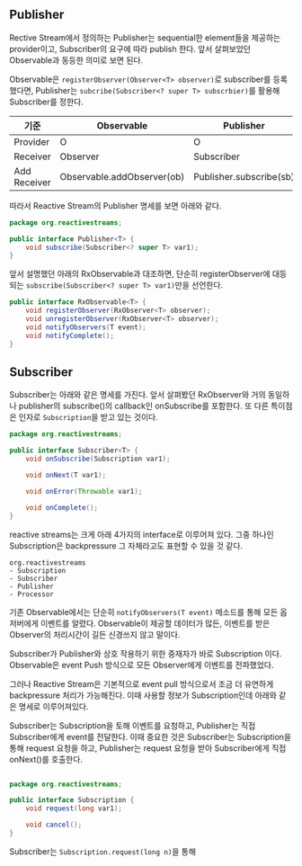 ## Publisher 

Rective Stream에서 정의하는 Publisher는 sequential한 element들을 제공하는 provider이고, Subscriber의 요구에 따라 publish 한다.
앞서 살펴보았던 Observable과 동등한 의미로 보면 된다.

Observable은 `registerObserver(Observer<T> observer)`로 subscriber를 등록했다면, Publisher는 `subcribe(Subscriber<? super T> subscrbier)`를 활용해
Subscriber를 정한다.

 기준 | Observable | Publisher
---------- | --------- | ---------
Provider | O  | O
Receiver | Observer | Subscriber
Add Receiver | Observable.addObserver(ob) | Publisher.subscribe(sb) 

따라서 Reactive Stream의 Publisher 명세를 보면 아래와 같다.

```java
package org.reactivestreams;

public interface Publisher<T> {
    void subscribe(Subscriber<? super T> var1);
}
``` 

앞서 설명했던 아래의 RxObservable과 대조하면, 단순히 registerObserver에 대등되는 `subscribe(Subscriber<? super T> var1)`만을 선언한다. 

```java
public interface RxObservable<T> {
    void registerObserver(RxObserver<T> observer);
    void unregisterObserver(RxObserver<T> observer);
    void notifyObservers(T event);
    void notifyComplete();
}
```

## Subscriber

Subscriber는 아래와 같은 명세를 가진다. 앞서 살펴봤던 RxObserver와 거의 동일하나 publisher의 subscribe()의 callback인 onSubscribe를 포함한다.
또 다른 특이점은 인자로 `Subscription`을 받고 있는 것이다. 

```java
package org.reactivestreams;

public interface Subscriber<T> {
    void onSubscribe(Subscription var1);

    void onNext(T var1);

    void onError(Throwable var1);

    void onComplete();
}
```

reactive streams는 크게 아래 4가지의 interface로 이루어져 있다. 그중 하나인 Subscription은 backpressure 그 자체라고도 표현할 수 있을 것 같다. 

```
org.reactivestreams
- Subscription
- Subscriber
- Publisher
- Processor
```

기존 Observable에서는 단순히 `notifyObservers(T event)` 메소드를 통해 모든 옵저버에게 이벤트를 알렸다. 
Observable이 제공할 데이터가 많든, 이벤트를 받은 Observer의 처리시간이 길든 신경쓰지 않고 말이다.

Subscriber가 Publisher와 상호 작용하기 위한 중재자가 바로 Subscription 이다. 
Observable은 event Push 방식으로 모든 Observer에게 이벤트를 전파했었다.

그러나 Reactive Stream은 기본적으로 event pull 방식으로서 조금 더 유연하게 backpressure 처리가 가능해진다.
이때 사용할 정보가 Subscription인데 아래와 같은 명세로 이루어져있다.

Subscriber는 Subscription을 토해 이벤트를 요청하고, Publisher는 직접 Subscriber에게 event를 전달한다. 
이때 중요한 것은 Subscriber는 Subscription을 통해 request 요청을 하고, Publisher는 request 요청을 받아 Subscriber에게 직접 onNext()를 호출한다.

```java

package org.reactivestreams;

public interface Subscription {
    void request(long var1);

    void cancel();
}
```

Subscriber는 `Subscription.request(long n)`을 통해 

